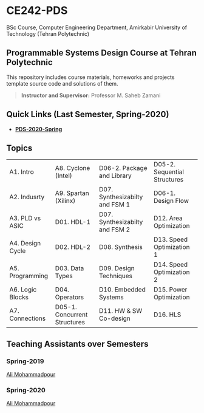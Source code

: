 
# CE242-PDS

BSc Course, Computer Engineering Department, Amirkabir University of Technology (Tehran Polytechnic)

## Programmable Systems Design Course at Tehran Polytechnic

This repository includes course materials, homeworks and projects template source code and solutions of them.

> **Instructor and Supervisor:** Professor M. Saheb Zamani

## Quick Links (Last Semester, Spring-2020)

* [**PDS-2020-Spring**](https://github.com/aut-ce/CE242-PDS/tree/master/2020-Spring)

## Topics

|                   	|                              	|                                 	|                              	|
|-------------------	|------------------------------	|---------------------------------	|------------------------------	|
| A1. Intro         	| A8. Cyclone (Intel)          	| D06-2. Package and Library      	| D05-2. Sequential Structures 	|
| A2. Indusrty      	| A9. Spartan (Xilinx)         	| D07. Synthesizabilty  and FSM 1 	| D06-1. Design Flow           	|
| A3. PLD vs ASIC 		| D01. HDL-1                   	| D07. Synthesizabilty and FSM 2  	| D12. Area Optimization       	|
| A4. Design Cycle  	| D02. HDL-2                   	| D08. Synthesis                  	| D13. Speed Optimization 1    	|
| A5. Programming   	| D03. Data Types              	| D09. Design Techniques          	| D14. Speed Optimization 2    	|
| A6. Logic Blocks  	| D04. Operators               	| D10. Embedded Systems           	| D15. Power Optimization      	|
| A7. Connections   	| D05-1. Concurrent Structures 	| D11. HW & SW Co-design          	| D16. HLS                     	|


## Teaching Assistants over Semesters

### Spring-2019
[Ali Mohammadpour](https://github.com/alimpk)
### Spring-2020
[Ali Mohammadpour](https://github.com/alimpk)
